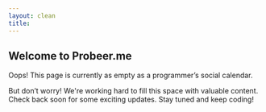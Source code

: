 ```yaml
---
layout: clean
title: 
---
```


## Welcome to Probeer.me

Oops! This page is currently as empty as a programmer’s social calendar.

But don’t worry! We're working hard to fill this space with valuable content. Check back soon for some exciting updates. Stay tuned and keep coding!
